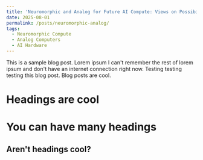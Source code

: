 ```yaml
---
title: 'Neuromorphic and Analog for Future AI Compute: Views on Possibilities and Pitfalls'
date: 2025-08-01
permalink: /posts/neuromorphic-analog/
tags:
  - Neuromorphic Compute
  - Analog Computers
  - AI Hardware
---
```


This is a sample blog post. Lorem ipsum I can't remember the rest of lorem ipsum and don't have an internet connection right now. Testing testing testing this blog post. Blog posts are cool. 

Headings are cool
======

You can have many headings
======

Aren't headings cool?
------